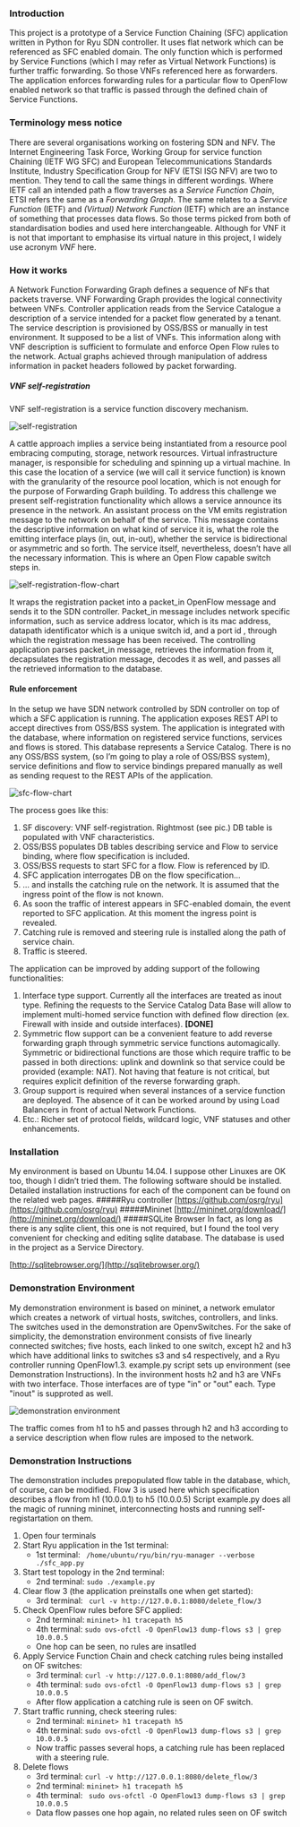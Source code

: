 

### Introduction
This project is a prototype of a Service Function Chaining (SFC) application written in Python for Ryu SDN controller. It uses flat network which can be referenced as SFC enabled domain.
The only function which is performed by Service Functions (which I may refer as Virtual Network Functions) is further traffic forwarding. So those VNFs referenced here as forwarders.   
The application enforces forwarding rules for a particular flow to OpenFlow enabled network  so that traffic  is passed through the defined chain of Service Functions.  

### Terminology mess notice
There are several organisations working on fostering SDN and NFV. The Internet Engineering Task Force, Working Group for service function Chaining (IETF WG SFC) and European Telecommunications Standards Institute, Industry Specification Group for NFV (ETSI ISG NFV) are two to mention.
They tend to call the same things in different wordings.
Where IETF call an intended path a flow traverses as a _Service Function Chain_, ETSI refers the same as a _Forwarding Graph_. The same relates to a _Service Function_ (IETF) and _(Virtual) Network Function_ (IETF) which are an instance of something that processes data flows. 
So those terms picked from both of standardisation bodies and used here interchangeable. Although for VNF it is not that important to emphasise its virtual nature in this project, I widely use acronym _VNF_ here.

### How it works

A Network Function Forwarding Graph defines a sequence of NFs that packets traverse. VNF Forwarding Graph provides the logical connectivity between VNFs.
Controller application reads from the Service Catalogue a description of a service intended for a packet flow generated by a tenant. The service description is provisioned by OSS/BSS or manually in test environment. It supposed to be a list of VNFs. This information along with VNF description is sufficient to formulate and enforce Open Flow rules to the network. Actual graphs achieved through manipulation of address information in packet headers followed by packet forwarding. 

##### VNF self-registration

VNF self-registration is a service function discovery mechanism. 

![self-registration](https://cloud.githubusercontent.com/assets/19608626/20056843/4ec25a54-a4f9-11e6-9689-fa366a200ab4.jpg)


A cattle approach implies a service being instantiated from a resource pool embracing computing, storage, network resources. Virtual infrastructure manager,  is responsible for scheduling and spinning up a virtual machine. In this case the location of a service (we will call it service function) is known with the granularity of the resource pool location, which is not enough for the purpose of Forwarding Graph building. To address this challenge we present self-registration functionality which allows a service announce its presence in the network. An assistant process on the VM emits registration message to the network on behalf of the service. This message contains the descriptive information on what kind of service it is, what the role the emitting interface plays (in, out, in-out), whether the service is bidirectional or asymmetric and so forth. The service itself, nevertheless, doesn’t have all the necessary information.  This is where an Open Flow capable switch steps in.

![self-registration-flow-chart](https://cloud.githubusercontent.com/assets/19608626/20056893/8974477a-a4f9-11e6-8e1a-31aa6b2edd58.jpg)

It wraps the registration packet into a packet_in OpenFlow  message and sends it to the SDN controller. Packet_in message includes network specific information, such as service address locator, which is its mac address, datapath identificator which is a unique switch id, and a port id , through which the  registration message has been received. The controlling application parses packet_in message, retrieves the information from it, decapsulates the registration message, decodes it as well, and passes all the retrieved information to the database.  


#### Rule enforcement

In the setup we have SDN network controlled by SDN controller on top of which a SFC application is running. The application exposes REST API to accept directives from OSS/BSS system. The application is integrated with the database, where information on registered service functions, services and flows is stored. This database represents a Service Catalog. There is no any OSS/BSS system, (so I’m going to play a role of OSS/BSS system), service definitions and flow to service bindings prepared manually as well as sending request to the REST APIs of the application.

![sfc-flow-chart](https://cloud.githubusercontent.com/assets/19608626/20056916/a022bfc4-a4f9-11e6-9754-8c4427b701d3.jpg)


The process goes like this:  

1. SF discovery: VNF self-registration. Rightmost (see pic.) DB table  is populated with VNF characteristics. 
2. OSS/BSS populates DB tables describing service and Flow to service binding, where flow specification is included.
3. OSS/BSS requests to start SFC for a flow. Flow is referenced by ID.
4. SFC application interrogates DB on the flow specification...
5. ... and installs the catching rule on the network. It is assumed that the ingress point of the flow is not known. 
6. As soon the traffic of interest appears in SFC-enabled domain, the event reported to SFC application. At this moment the ingress point is revealed.
7. Catching rule is removed and steering rule is installed along the path of service chain.
8. Traffic is steered. 


The application can be improved by adding support of the following functionalities:

1. Interface type support. Currently all the interfaces are treated as inout type. Refining the requests to the Service Catalog Data Base will allow to implement multi-homed service function with defined flow direction (ex. Firewall with inside and outside interfaces). **[DONE]**
2. Symmetric flow support can be a convenient feature to add reverse forwarding graph through symmetric service functions automagically. Symmetric or bidirectional functions are those which require traffic to be passed in both directions: uplink and downlink so that service could be provided (example: NAT). Not having that feature is not critical, but requires explicit definition of the reverse forwarding graph.
3. Group support is required when several instances of a service function are deployed. The absence of it can be worked around by using Load Balancers in front of actual Network Functions. 
6. Etc.: Richer set of protocol fields,  wildcard logic, VNF statuses and other enhancements.

### Installation

My environment is based on Ubuntu 14.04. I suppose other Linuxes are OK too, though I didn’t tried them.
The following software should be installed. Detailed installation instructions for each of the component can be found on the related web pages. 
#####Ryu controller
 [https://github.com/osrg/ryu](https://github.com/osrg/ryu)
#####Mininet
 [http://mininet.org/download/](http://mininet.org/download/)
#####SQLite Browser
In fact, as long as there is any sqlite client,  this one is not required, but I found the tool very convenient for checking and editing sqlite database. The database is used in the project as a Service Directory.

 [http://sqlitebrowser.org/](http://sqlitebrowser.org/)


### Demonstration Environment

My demonstration environment is based on mininet, a network emulator which creates a network of virtual hosts, switches, controllers, and links. The switches used in the demonstration are OpenvSwitches.  For the sake of simplicity, the demonstration environment consists of five linearly connected switches; five hosts, each linked to one switch, except h2 and h3 which have additional links to switches s3 and s4 respectively, and a Ryu controller running OpenFlow1.3.
example.py script sets up environment (see Demonstration Instructions). In the invironment hosts h2 and h3 are VNFs with two interface. Those interfaces are of type "in" or "out" each. Type "inout" is supproted as well. 

![demonstration environment](https://cloud.githubusercontent.com/assets/19608626/20305085/c170bc8e-ab44-11e6-84d9-d6a4e8562093.jpg)

The traffic comes from h1 to h5 and passes through h2 and h3 according to a service description when flow rules are imposed to the network.

### Demonstration Instructions

The demonstration includes prepopulated flow table in the database, which, of course, can be modified. Flow 3 is used here which specification  describes a flow from h1 (10.0.0.1) to h5 (10.0.0.5)
Script example.py does all the magic of running mininet, interconnecting hosts and running self-registartation on them.

1. Open four terminals
2. Start Ryu application in the 1st terminal:
   * 1st terminal: ``` /home/ubuntu/ryu/bin/ryu-manager --verbose ./sfc_app.py```
3. Start test topology in the 2nd terminal:
   * 2nd terminal: ```sudo ./example.py```
4. Clear flow 3 (the application preinstalls one when get started):
   * 3rd terminal: ``` curl -v http://127.0.0.1:8080/delete_flow/3```
5. Check OpenFlow rules before SFC applied:
   * 2nd terminal: ```mininet> h1 tracepath h5```
   * 4th terminal: ```sudo ovs-ofctl -O OpenFlow13 dump-flows s3 | grep 10.0.0.5```
   * One hop can be seen, no rules are insatlled
6. Apply Service Function Chain and check catching rules being installed on OF switches:
   * 3rd terminal: ```curl -v http://127.0.0.1:8080/add_flow/3```
   * 4th terminal: ```sudo ovs-ofctl -O OpenFlow13 dump-flows s3 | grep 10.0.0.5```
   * After flow application a catching rule is seen on OF switch.
7. Start traffic running, check steering rules:
   * 2nd terminal: ```mininet> h1 tracepath h5```
   * 4th terminal: ```sudo ovs-ofctl -O OpenFlow13 dump-flows s3 | grep 10.0.0.5```
   * Now traffic passes several hops, a catching rule has been replaced with a steering rule.
8. Delete flows
   * 3rd terminal: ```curl -v http://127.0.0.1:8080/delete_flow/3```
   * 2nd terminal: ```mininet> h1 tracepath h5```
   * 4th terminal: ``` sudo ovs-ofctl -O OpenFlow13 dump-flows s3 | grep 10.0.0.5```
   * Data flow passes one hop again, no related rules seen on OF switch
   


